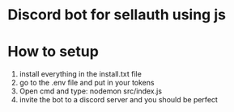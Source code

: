 # Discord bot for sellauth using js
# How to setup
1. install everything in the install.txt file
2. go to the .env file and put in your tokens
3. Open cmd and type: nodemon src/index.js
4. invite the bot to a discord server and you should be perfect
